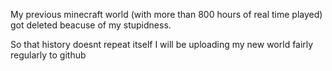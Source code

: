 My previous minecraft world (with more than 800 hours of real time played) got deleted beacuse of my stupidness.

So that history doesnt repeat itself I will be uploading my new world fairly regularly to github
